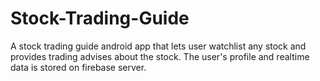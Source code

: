 # Stock-Trading-Guide
A stock trading guide android app that lets user watchlist any stock and provides trading advises about the stock. The user's profile and realtime data is stored on firebase server.
